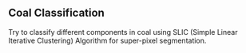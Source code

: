 ## Coal Classification

Try to classify different components in coal using SLIC (Simple Linear Iterative Clustering) Algorithm for super-pixel segmentation.
